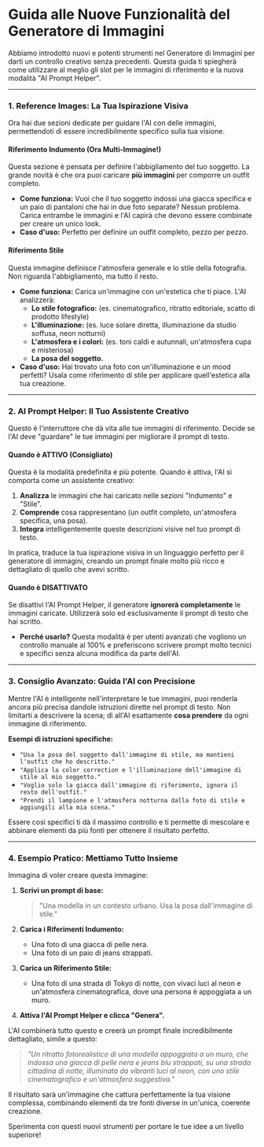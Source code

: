 # Guida alle Nuove Funzionalità del Generatore di Immagini

Abbiamo introdotto nuovi e potenti strumenti nel Generatore di Immagini per darti un controllo creativo senza precedenti. Questa guida ti spiegherà come utilizzare al meglio gli slot per le immagini di riferimento e la nuova modalità "AI Prompt Helper".

---

### 1. Reference Images: La Tua Ispirazione Visiva

Ora hai due sezioni dedicate per guidare l'AI con delle immagini, permettendoti di essere incredibilmente specifico sulla tua visione.

#### **Riferimento Indumento (Ora Multi-Immagine!)**

Questa sezione è pensata per definire l'abbigliamento del tuo soggetto. La grande novità è che ora puoi caricare **più immagini** per comporre un outfit completo.

*   **Come funziona:** Vuoi che il tuo soggetto indossi una giacca specifica e un paio di pantaloni che hai in due foto separate? Nessun problema. Carica entrambe le immagini e l'AI capirà che devono essere combinate per creare un unico look.
*   **Caso d'uso:** Perfetto per definire un outfit completo, pezzo per pezzo.

#### **Riferimento Stile**

Questa immagine definisce l'atmosfera generale e lo stile della fotografia. Non riguarda l'abbigliamento, ma tutto il resto.

*   **Come funziona:** Carica un'immagine con un'estetica che ti piace. L'AI analizzerà:
    *   **Lo stile fotografico:** (es. cinematografico, ritratto editoriale, scatto di prodotto lifestyle)
    *   **L'illuminazione:** (es. luce solare diretta, illuminazione da studio soffusa, neon notturni)
    *   **L'atmosfera e i colori:** (es. toni caldi e autunnali, un'atmosfera cupa e misteriosa)
    *   **La posa del soggetto.**
*   **Caso d'uso:** Hai trovato una foto con un'illuminazione e un mood perfetti? Usala come riferimento di stile per applicare quell'estetica alla tua creazione.

---

### 2. AI Prompt Helper: Il Tuo Assistente Creativo

Questo è l'interruttore che dà vita alle tue immagini di riferimento. Decide se l'AI deve "guardare" le tue immagini per migliorare il prompt di testo.

#### **Quando è ATTIVO (Consigliato)**

Questa è la modalità predefinita e più potente. Quando è attiva, l'AI si comporta come un assistente creativo:

1.  **Analizza** le immagini che hai caricato nelle sezioni "Indumento" e "Stile".
2.  **Comprende** cosa rappresentano (un outfit completo, un'atmosfera specifica, una posa).
3.  **Integra** intelligentemente queste descrizioni visive nel tuo prompt di testo.

In pratica, traduce la tua ispirazione visiva in un linguaggio perfetto per il generatore di immagini, creando un prompt finale molto più ricco e dettagliato di quello che avevi scritto.

#### **Quando è DISATTIVATO**

Se disattivi l'AI Prompt Helper, il generatore **ignorerà completamente** le immagini caricate. Utilizzerà solo ed esclusivamente il prompt di testo che hai scritto.

*   **Perché usarlo?** Questa modalità è per utenti avanzati che vogliono un controllo manuale al 100% e preferiscono scrivere prompt molto tecnici e specifici senza alcuna modifica da parte dell'AI.

---

### 3. Consiglio Avanzato: Guida l'AI con Precisione

Mentre l'AI è intelligente nell'interpretare le tue immagini, puoi renderla ancora più precisa dandole istruzioni dirette nel prompt di testo. Non limitarti a descrivere la scena; dì all'AI esattamente **cosa prendere** da ogni immagine di riferimento.

**Esempi di istruzioni specifiche:**

*   `"Usa la posa del soggetto dall'immagine di stile, ma mantieni l'outfit che ho descritto."`
*   `"Applica la color correction e l'illuminazione dell'immagine di stile al mio soggetto."`
*   `"Voglio solo la giacca dall'immagine di riferimento, ignora il resto dell'outfit."`
*   `"Prendi il lampione e l'atmosfera notturna dalla foto di stile e aggiungili alla mia scena."`

Essere così specifici ti dà il massimo controllo e ti permette di mescolare e abbinare elementi da più fonti per ottenere il risultato perfetto.

---

### 4. Esempio Pratico: Mettiamo Tutto Insieme

Immagina di voler creare questa immagine:

1.  **Scrivi un prompt di base:**
    > "Una modella in un contesto urbano. Usa la posa dall'immagine di stile."

2.  **Carica i Riferimenti Indumento:**
    *   Una foto di una giacca di pelle nera.
    *   Una foto di un paio di jeans strappati.

3.  **Carica un Riferimento Stile:**
    *   Una foto di una strada di Tokyo di notte, con vivaci luci al neon e un'atmosfera cinematografica, dove una persona è appoggiata a un muro.

4.  **Attiva l'AI Prompt Helper e clicca "Genera".**

L'AI combinerà tutto questo e creerà un prompt finale incredibilmente dettagliato, simile a questo:

> *"Un ritratto fotorealistico di una modella appoggiata a un muro, che indossa una giacca di pelle nera e jeans blu strappati, su una strada cittadina di notte, illuminata da vibranti luci al neon, con uno stile cinematografico e un'atmosfera suggestiva."*

Il risultato sarà un'immagine che cattura perfettamente la tua visione complessa, combinando elementi da tre fonti diverse in un'unica, coerente creazione.

Sperimenta con questi nuovi strumenti per portare le tue idee a un livello superiore!